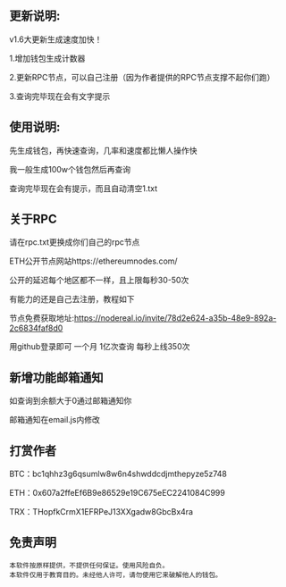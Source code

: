 ## 更新说明:

v1.6大更新生成速度加快！

1.增加钱包生成计数器

2.更新RPC节点，可以自己注册（因为作者提供的RPC节点支撑不起你们跑）

3.查询完毕现在会有文字提示

## 使用说明:

先生成钱包，再快速查询，几率和速度都比懒人操作快

我一般生成100w个钱包然后再查询

查询完毕现在会有提示，而且自动清空1.txt      

##  关于RPC

请在rpc.txt更换成你们自己的rpc节点


ETH公开节点网站https://ethereumnodes.com/

公开的延迟每个地区都不一样，且上限每秒30-50次 

有能力的还是自己去注册，教程如下

节点免费获取地址:https://nodereal.io/invite/78d2e624-a35b-48e9-892a-2c6834faf8d0

用github登录即可 一个月 1亿次查询 每秒上线350次

##  新增功能邮箱通知 

  如查询到余额大于0通过邮箱通知你

  邮箱通知在email.js内修改

##  打赏作者

BTC：bc1qhhz3g6qsumlw8w6n4shwddcdjmthepyze5z748

ETH：0x607a2ffeEf6B9e86529e19C675eEC2241084C999

TRX：THopfkCrmX1EFRPeJ13XXgadw8GbcBx4ra

## 免责声明

    本软件按原样提供，不提供任何保证。使用风险自负。
    本软件仅用于教育目的。未经他人许可，请勿使用它来破解他人的钱包。

